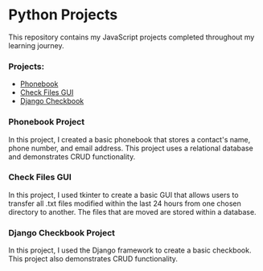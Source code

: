 # Python Projects

This repository contains my JavaScript projects completed throughout my learning journey.

<h3>Projects:</h3>
<ul>
  <li><a href="https://github.com/Anthony15651/Python-Projects/tree/main/PhoneBook%20Project" target="_blank">Phonebook</a></li>
  <li><a href="https://github.com/Anthony15651/Python-Projects/blob/main/file_transfer.py" target="_blank">Check Files GUI</a></li>
  <li><a href="https://github.com/Anthony15651/Python-Projects/tree/main/Django_Checkbook_Project" target="_blank">Django Checkbook</a></li>
</ul>

<h3>Phonebook Project</h3>
<p>In this project, I created a basic phonebook that stores a contact's name, phone number, and email address. This project uses a relational database and demonstrates CRUD functionality.</p>

<h3>Check Files GUI</h3>
<p>In this project, I used tkinter to create a basic GUI that allows users to transfer all .txt files modified within the last 24 hours from one chosen directory to another. The files that are moved are stored within a database.</p>


<h3>Django Checkbook Project</h3>
<p>In this project, I used the Django framework to create a basic checkbook. This project also demonstrates CRUD functionality.</p>

